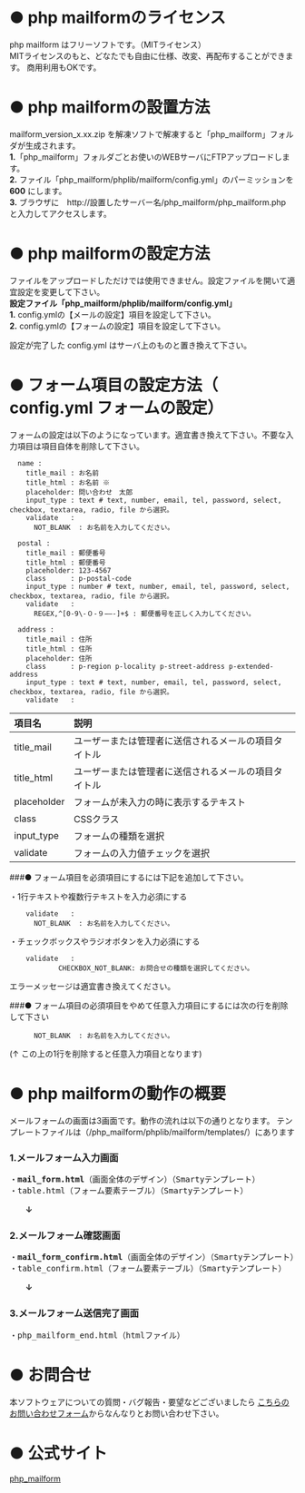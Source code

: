 # ● php mailformのライセンス
php mailform はフリーソフトです。（MITライセンス）  
MITライセンスのもと、どなたでも自由に仕様、改変、再配布することができます。
商用利用もOKです。



# ● php mailformの設置方法

mailform_version_x.xx.zip を解凍ソフトで解凍すると「php_mailform」フォルダが生成されます。  
**1.**「php_mailform」フォルダごとお使いのWEBサーバにFTPアップロードします。  
**2.** ファイル「php_mailform/phplib/mailform/config.yml」のパーミッションを <b>600</b> にします。  
**3.** ブラウザに　http://設置したサーバー名/php_mailform/php_mailform.php と入力してアクセスします。  




# ● php mailformの設定方法

ファイルをアップロードしただけでは使用できません。設定ファイルを開いて適宜設定を変更して下さい。  
<b>設定ファイル「php_mailform/phplib/mailform/config.yml」</b>  
**1.** config.ymlの【メールの設定】項目を設定して下さい。  
**2.** config.ymlの【フォームの設定】項目を設定して下さい。  
  
設定が完了した config.yml はサーバ上のものと置き換えて下さい。  




# ● フォーム項目の設定方法（ config.yml フォームの設定）

フォームの設定は以下のようになっています。適宜書き換えて下さい。不要な入力項目は項目自体を削除して下さい。

```
  name :
    title_mail : お名前
    title_html : お名前 ※
    placeholder: 問い合わせ　太郎
    input_type : text # text, number, email, tel, password, select, checkbox, textarea, radio, file から選択。
    validate   :
      NOT_BLANK  : お名前を入力してください。

  postal :
    title_mail : 郵便番号
    title_html : 郵便番号
    placeholder: 123-4567
    class      : p-postal-code
    input_type : number # text, number, email, tel, password, select, checkbox, textarea, radio, file から選択。
    validate   :
      REGEX,^[0-9\-０-９−―-]+$ : 郵便番号を正しく入力してください。

  address :
    title_mail : 住所
    title_html : 住所
    placeholder: 住所
    class      : p-region p-locality p-street-address p-extended-address
    input_type : text # text, number, email, tel, password, select, checkbox, textarea, radio, file から選択。
    validate   :
```


| 項目名 | 説明 |
|:-----------|:------------|
| title_mail |ユーザーまたは管理者に送信されるメールの項目タイトル |
| title_html |ユーザーまたは管理者に送信されるメールの項目タイトル |
| placeholder|フォームが未入力の時に表示するテキスト |
| class      |CSSクラス |
| input_type |フォームの種類を選択 |
| validate   |フォームの入力値チェックを選択|



###● フォーム項目を必須項目にするには下記を追加して下さい。

・1行テキストや複数行テキストを入力必須にする

```
    validate   :
      NOT_BLANK  : お名前を入力してください。
```
  
         
    
  
・チェックボックスやラジオボタンを入力必須にする

```
    validate   :
            CHECKBOX_NOT_BLANK: お問合せの種類を選択してください。
```

エラーメッセージは適宜書き換えてください。  



###● フォーム項目の必須項目をやめて任意入力項目にするには次の行を削除して下さい

```
      NOT_BLANK  : お名前を入力してください。
```
(↑ この上の1行を削除すると任意入力項目となります)







# ● php mailformの動作の概要

メールフォームの画面は3画面です。動作の流れは以下の通りとなります。
テンプレートファイルは（/php_mailform/phplib/mailform/templates/）にあります
### 1.メールフォーム入力画面
<pre>
・<b>mail_form.html</b>（画面全体のデザイン）（Smartyテンプレート）
・table.html（フォーム要素テーブル）（Smartyテンプレート）
</pre>

　　<b>↓</b>
### 2.メールフォーム確認画面
<pre>
・<b>mail_form_confirm.html</b>（画面全体のデザイン）（Smartyテンプレート）
・table_confirm.html（フォーム要素テーブル）（Smartyテンプレート）
</pre>

　　<b>↓</b>
### 3.メールフォーム送信完了画面
<pre>
・php_mailform_end.html（htmlファイル）
</pre>




#  ● お問合せ
本ソフトウェアについての質問・バグ報告・要望などございましたら
<a class="md" href="http://econosys-system.com/contact.php">こちらのお問い合わせフォーム</a>からなんなりとお問い合わせ下さい。

#  ● 公式サイト
[php_mailform](http://econosys-system.com/freesoft/php_mailform.html)

